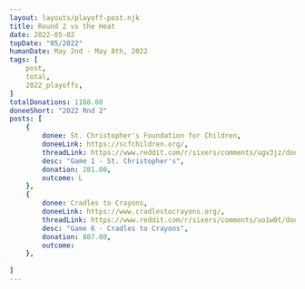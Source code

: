 ```yaml
---
layout: layouts/playoff-post.njk
title: Round 2 vs the Heat
date: 2022-05-02
topDate: "05/2022"
humanDate: May 2nd - May 8th, 2022
tags: [
    post,
    total,
    2022_playoffs,
]
totalDonations: 1168.00
doneeShort: "2022 Rnd 2"
posts: [
    {
        donee: St. Christopher's Foundation for Children,
        doneeLink: https://scfchildren.org/,
        threadLink: https://www.reddit.com/r/sixers/comments/ugv3jz/donation_thread_in_honor_of_the_first_2nd_round/,
        desc: "Game 1 - St. Christopher's",
        donation: 281.00,
        outcome: L
    },
    {
        donee: Cradles to Crayons,
        doneeLink: https://www.cradlestocrayons.org/,
        threadLink: https://www.reddit.com/r/sixers/comments/uo1w0t/donation_thread_throwing_a_minimum_33_to_cradles/,
        desc: "Game 6 - Cradles to Crayons",
        donation: 887.00,
        outcome: 
    },
   
]
---
```

